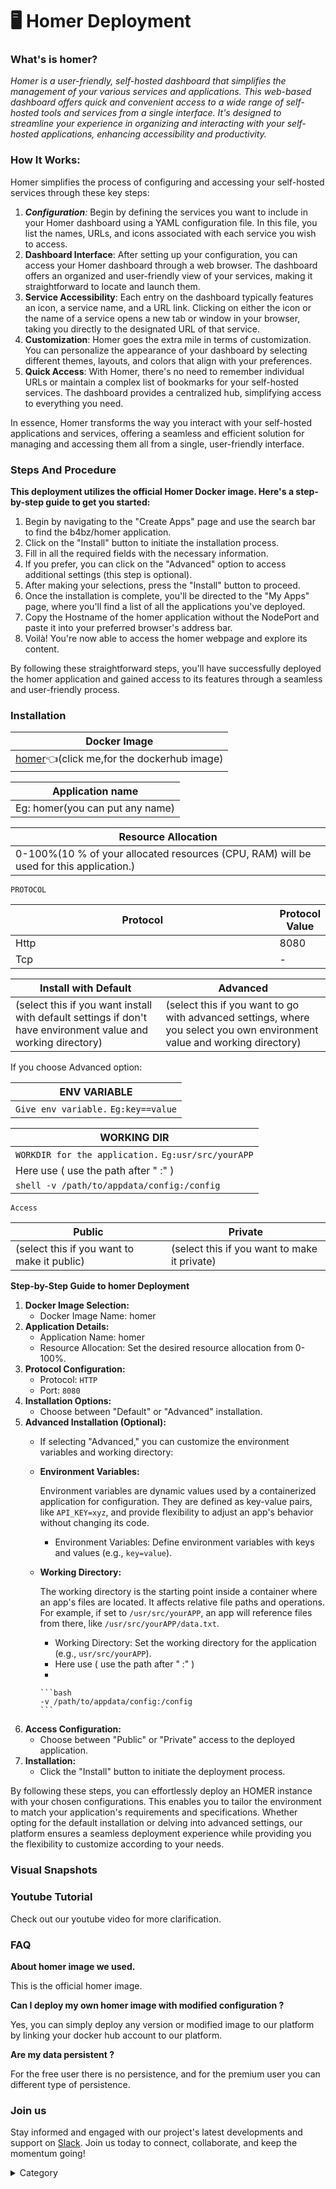 

# 🖥 Homer Deployment

### What's is homer?

_Homer is a user-friendly, self-hosted dashboard that simplifies the management of your various services and applications. This web-based dashboard offers quick and convenient access to a wide range of self-hosted tools and services from a single interface. It's designed to streamline your experience in organizing and interacting with your self-hosted applications, enhancing accessibility and productivity._

### **How It Works:**

Homer simplifies the process of configuring and accessing your self-hosted services through these key steps:

1. _**Configuration**:_ Begin by defining the services you want to include in your Homer dashboard using a YAML configuration file. In this file, you list the names, URLs, and icons associated with each service you wish to access.
2. **Dashboard Interface**: After setting up your configuration, you can access your Homer dashboard through a web browser. The dashboard offers an organized and user-friendly view of your services, making it straightforward to locate and launch them.
3. **Service Accessibility**: Each entry on the dashboard typically features an icon, a service name, and a URL link. Clicking on either the icon or the name of a service opens a new tab or window in your browser, taking you directly to the designated URL of that service.
4. **Customization**: Homer goes the extra mile in terms of customization. You can personalize the appearance of your dashboard by selecting different themes, layouts, and colors that align with your preferences.
5. **Quick Access**: With Homer, there's no need to remember individual URLs or maintain a complex list of bookmarks for your self-hosted services. The dashboard provides a centralized hub, simplifying access to everything you need.

In essence, Homer transforms the way you interact with your self-hosted applications and services, offering a seamless and efficient solution for managing and accessing them all from a single, user-friendly interface.

### Steps And Procedure

&#x20;**This deployment utilizes the official Homer Docker image. Here's a step-by-step guide to get you started:**

1. Begin by navigating to the "Create Apps" page and use the search bar to find the b4bz/homer application.
2. Click on the "Install" button to initiate the installation process.
3. Fill in all the required fields with the necessary information.
4. If you prefer, you can click on the "Advanced" option to access additional settings (this step is optional).
5. After making your selections, press the "Install" button to proceed.
6. Once the installation is complete, you'll be directed to the "My Apps" page, where you'll find a list of all the applications you've deployed.
7. Copy the Hostname of the homer application without the NodePort and paste it into your preferred browser's address bar.
8. Voilà! You're now able to access the  homer webpage and explore its content.

By following these straightforward steps, you'll have successfully deployed the homer application and gained access to its features through a seamless and user-friendly process.



### Installation

| Docker Image                                                                                                                   |
| ------------------------------------------------------------------------------------------------------------------------------ |
| [homer](https://hub.docker.com/r/b4bz/homer)👈(click me,for the dockerhub image) |

| Application name                                                              |
| ----------------------------------------------------------------------------- |
| Eg: homer(you can put any name) |

| Resource Allocation                                                                                                                                                     |
| ----------------------------------------------------------------------------------------------------------------------------------------------------------------------- |
| 0-100%(10 % of your allocated resources (CPU, RAM) will be used for this application.) |

`PROTOCOL`

<table><thead><tr><th width="417">Protocol</th><th>Protocol Value</th></tr></thead><tbody><tr><td>Http</td><td>8080</td></tr><tr><td>Tcp</td><td>-</td></tr></tbody></table>

| Install with Default                                                                                                                                        | Advanced                                                                                                                                                               |
| ----------------------------------------------------------------------------------------------------------------------------------------------------------- | ---------------------------------------------------------------------------------------------------------------------------------------------------------------------- |
| (select this if you want install with default settings if don't have environment value and working directory) | (select this if you want to go with advanced settings, where you select you own environment value and working directory) |

If you choose Advanced option:

| ENV VARIABLE                                                            |
| ----------------------------------------------------------------------- |
| ```Give env variable.``` ```Eg:key==value```  |

| WORKING DIR                                                                                                |
| ---------------------------------------------------------------------------------------------------------- |
| ```WORKDIR for the application.``` ```Eg:usr/src/yourAPP```                     |
| Here use ( use the path after   " :"  )                                    |
|  ```shell -v /path/to/appdata/config:/config```  |

`Access`

| Public                                      | Private                                      |
| ------------------------------------------- | -------------------------------------------- |
| (select this if you want to make it public) | (select this if you want to make it private) |

**Step-by-Step Guide to homer Deployment**

1. **Docker Image Selection:**
   * Docker Image Name: homer
2. **Application Details:**
   * Application Name: homer
   * Resource Allocation: Set the desired resource allocation from 0-100%.
3. **Protocol Configuration:**
   * Protocol: `HTTP`
   * Port: `8080`
4. **Installation Options:**
   * Choose between "Default" or "Advanced" installation.
5. **Advanced Installation (Optional):**
   * If selecting "Advanced," you can customize the environment variables and working directory:
   *   **Environment Variables:**

       Environment variables are dynamic values used by a containerized application for configuration. They are defined as key-value pairs, like `API_KEY=xyz`, and provide flexibility to adjust an app's behavior without changing its code.

       * Environment Variables: Define environment variables with keys and values (e.g., `key=value`).
   *   **Working Directory:**

       The working directory is the starting point inside a container where an app's files are located. It affects relative file paths and operations. For example, if set to `/usr/src/yourAPP`, an app will reference files from there, like `/usr/src/yourAPP/data.txt`.

       * Working Directory: Set the working directory for the application (e.g., `usr/src/yourAPP`).
       * Here use ( use the path after   " :"  )
       *

           ```bash
           -v /path/to/appdata/config:/config
           ```
6. **Access Configuration:**
   * Choose between "Public" or "Private" access to the deployed application.
7. **Installation:**
   * Click the "Install" button to initiate the deployment process.

By following these steps, you can effortlessly deploy an HOMER instance with your chosen configurations. This enables you to tailor the environment to match your application's requirements and specifications. Whether opting for the default installation or delving into advanced settings, our platform ensures a seamless deployment experience while providing you the flexibility to customize according to your needs.

### Visual Snapshots



### Youtube Tutorial&#x20;

Check out our youtube video for more clarification.



### FAQ

**About homer image we used.**

This is the official homer image.

**Can I deploy my own homer image with modified configuration ?**

Yes, you can simply deploy any version or modified image to our platform by linking your docker hub account to our platform.

**Are my data persistent ?**

For the free user there is no persistence, and for the premium user you can different type of persistence.

### Join us

Stay informed and engaged with our project's latest developments and support on [Slack](https://app.slack.com/client/T04QS32JX6E/C04QKEWE146). Join us today to connect, collaborate, and keep the momentum going!&#x20;

<details>

<summary>Category</summary>

Kubernetes, cloud computing, DevOps, cloud services, hosting platform, container orchestration, cloud infrastructure, cloud deployment, cloud management, cloud technology, cloud solutions, homer

</details>
